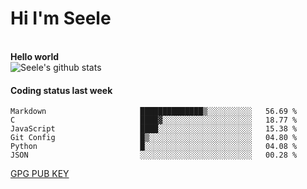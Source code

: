 <h1>Hi I'm Seele</h1>
<br>
<b> Hello world</b>
<br>
<img src="https://github-readme-stats.vercel.app/api?username=Seele0oO&show_icons=true&icon_color=0366d6&bg_color=ffffff&hide_title=true&hide=contribs&include_all_commits=true" alt="Seele's github stats"/>
<br>

<h4>Coding status last week </h4>

<!--START_SECTION:waka-->

```text
Markdown                     ██████████████▒░░░░░░░░░░   56.69 %
C                            ████▓░░░░░░░░░░░░░░░░░░░░   18.77 %
JavaScript                   ████░░░░░░░░░░░░░░░░░░░░░   15.38 %
Git Config                   █▒░░░░░░░░░░░░░░░░░░░░░░░   04.80 %
Python                       █░░░░░░░░░░░░░░░░░░░░░░░░   04.08 %
JSON                         ░░░░░░░░░░░░░░░░░░░░░░░░░   00.28 %
```

<!--END_SECTION:waka-->



[GPG PUB KEY](https://keys.openpgp.org/vks/v1/by-fingerprint/3FCE91BF5B9666B55B67213C4C57B7824A5B6680)

